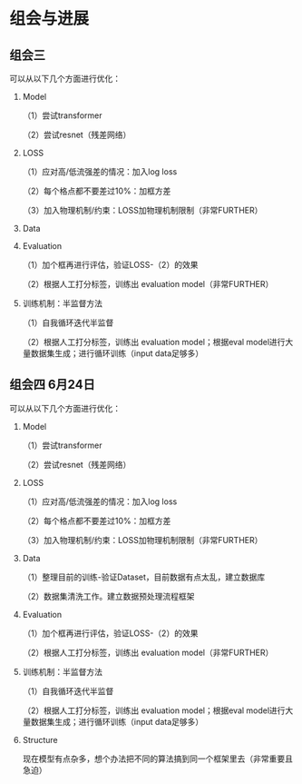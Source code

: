 # 组会与进展

## 组会三

可以从以下几个方面进行优化：

1. Model

    （1）尝试transformer

    （2）尝试resnet（残差网络）

2. LOSS

    （1）应对高/低流强差的情况：加入log loss

    （2）每个格点都不要差过10%：加框方差

    （3）加入物理机制/约束：LOSS加物理机制限制（非常FURTHER）

3. Data


4. Evaluation

    （1）加个框再进行评估，验证LOSS-（2）的效果

    （2）根据人工打分标签，训练出 evaluation model（非常FURTHER）

5. 训练机制：半监督方法

    （1）自我循环迭代半监督

    （2）根据人工打分标签，训练出 evaluation model；根据eval model进行大量数据集生成；进行循环训练（input data足够多）

## 组会四 6月24日

可以从以下几个方面进行优化：

1. Model

    （1）尝试transformer

    （2）尝试resnet（残差网络）

2. LOSS

    （1）应对高/低流强差的情况：加入log loss

    （2）每个格点都不要差过10%：加框方差

    （3）加入物理机制/约束：LOSS加物理机制限制（非常FURTHER）

3. Data

    （1）整理目前的训练-验证Dataset，目前数据有点太乱，建立数据库

    （2）数据集清洗工作。建立数据预处理流程框架

4. Evaluation

    （1）加个框再进行评估，验证LOSS-（2）的效果

    （2）根据人工打分标签，训练出 evaluation model（非常FURTHER）

5. 训练机制：半监督方法

    （1）自我循环迭代半监督

    （2）根据人工打分标签，训练出 evaluation model；根据eval model进行大量数据集生成；进行循环训练（input data足够多）

6. Structure

    现在模型有点杂多，想个办法把不同的算法搞到同一个框架里去（非常重要且急迫）